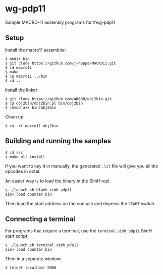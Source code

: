 # wg-pdp11

Sample MACRO-11 assembly programs for #wg-pdp11

## Setup

Install the macro11 assembler:
```
$ mkdir bin
$ git clone https://github.com/j-hoppe/MACRO11.git
$ cd macro11
$ make
$ cp macro11 ../bin
$ cd ..
```

Install the linker:
```
$ git clone https://github.com/AK6DN/obj2bin.git
$ cp obj2bin/obj2bin.pl bin/obj2bin
$ chmod a+x bin/obj2bin
```

Clean up:
```
$ rm -rf macro11 obj2bin
```

## Building and running the samples

```
$ cd src
$ make all install
```

If you want to key it in manually, the generated `.lst` file will give you all the opcodes in octal.

An easier way is to load the binary in the SimH repl.
```
$ ./launch.sh blank.simh_pdp11
sim> load counter.bin
```

Then load the start address on the console and depress the `START` switch.

## Connecting a terminal

For programs that require a terminal, use the `terminal.simh_pdp11` SimH start script:
```
$ ./launch.sh terminal.simh_pdp11
sim> load counter.bin
```

Then in a separate window:
```
$ telnet localhost 9000
```

